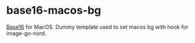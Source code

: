 # base16-macos-bg

[Base16][1] for MacOS. Dummy template used to set macos bg with hook for image-go-nord.

[1]: https://github.com/base16-project
